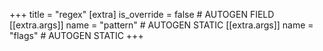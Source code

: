 +++
title = "regex"
[extra]
is_override = false # AUTOGEN FIELD
[[extra.args]]
name = "pattern" # AUTOGEN STATIC
[[extra.args]]
name = "flags" # AUTOGEN STATIC
+++